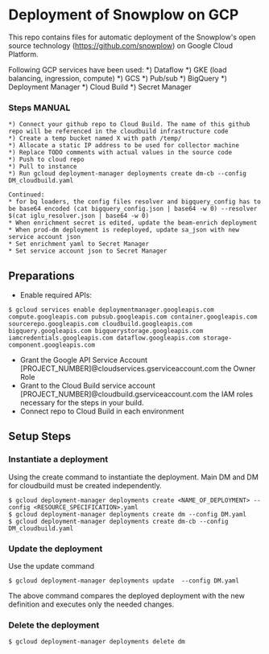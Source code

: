 # Deployment of Snowplow on GCP

This repo contains files for automatic deployment of the Snowplow's open source technology (https://github.com/snowplow) on Google Cloud Platform.

Following GCP services have been used:
*) Dataflow
*) GKE (load balancing, ingression, compute)
*) GCS
*) Pub/sub
*) BigQuery
*) Deployment Manager
*) Cloud Build
*) Secret Manager

### Steps MANUAL
```
*) Connect your github repo to Cloud Build. The name of this github repo will be referenced in the cloudbuild infrastructure code
*) Create a temp bucket named X with path /temp/
*) Allocate a static IP address to be used for collector machine
*) Replace TODO comments with actual values in the source code
*) Push to cloud repo
*) Pull to instance  
*) Run gcloud deployment-manager deployments create dm-cb --config DM_cloudbuild.yaml

Continued:
* for bq loaders, the config files resolver and bigquery_config has to be base64 encoded (cat bigquery_config.json | base64 -w 0) --resolver $(cat iglu_resolver.json | base64 -w 0)
* When enrichment secret is edited, update the beam-enrich deployment
* When prod-dm deployment is redeployed, update sa_json with new service account json
* Set enrichment yaml to Secret Manager
* Set service account json to Secret Manager
```

## Preparations
* Enable required APIs:
```
$ gcloud services enable deploymentmanager.googleapis.com compute.googleapis.com pubsub.googleapis.com container.googleapis.com
sourcerepo.googleapis.com cloudbuild.googleapis.com bigquery.googleapis.com bigquerystorage.googleapis.com iamcredentials.googleapis.com dataflow.googleapis.com storage-component.googleapis.com
```
* Grant the Google API Service Account [PROJECT_NUMBER]@cloudservices.gserviceaccount.com the Owner Role
* Grant to the Cloud Build service account [PROJECT_NUMBER]@cloudbuild.gserviceaccount.com the IAM roles necessary for the steps in your build.
* Connect repo to Cloud Build in each environment

## Setup Steps  

### Instantiate a deployment
Using the create command to instantiate the deployment. Main DM and DM for cloudbuild must be created independently.
```
$ gcloud deployment-manager deployments create <NAME_OF_DEPLOYMENT> --config <RESOURCE_SPECIFICATION>.yaml
$ gcloud deployment-manager deployments create dm --config DM.yaml
$ gcloud deployment-manager deployments create dm-cb --config DM_cloudbuild.yaml
```

### Update the deployment
Use the update command

```
$ gcloud deployment-manager deployments update  --config DM.yaml
```

The above command compares the deployed deployment with the new definition and executes only the needed changes.

### Delete the deployment
```
$ gcloud deployment-manager deployments delete dm
```